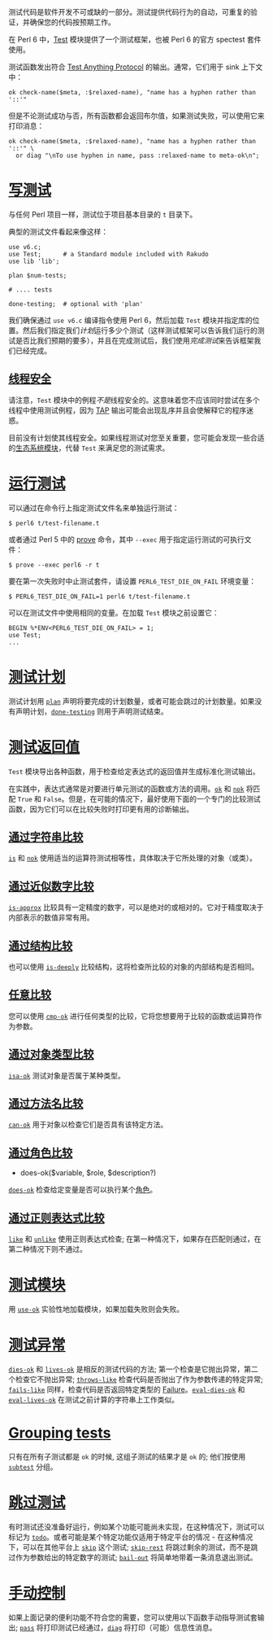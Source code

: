 测试代码是软件开发不可或缺的一部分。测试提供代码行为的自动，可重复的验证，并确保您的代码按预期工作。

在 Perl 6 中，[Test](https://docs.perl6.org/type/Test) 模块提供了一个测试框架，也被 Perl 6 的官方 spectest 套件使用。

测试函数发出符合 [Test Anything Protocol](https://testanything.org/) 的输出。通常，它们用于 sink 上下文中：

```perl6
ok check-name($meta, :$relaxed-name), "name has a hyphen rather than '::'"
```

但是不论测试成功与否，所有函数都会返回布尔值，如果测试失败，可以使用它来打印消息：

```perl6
ok check-name($meta, :$relaxed-name), "name has a hyphen rather than '::'" \
  or diag "\nTo use hyphen in name, pass :relaxed-name to meta-ok\n";
```

# [写测试](https://docs.perl6.org/language/testing#___top)

与任何 Perl 项目一样，测试位于项目基本目录的 `t` 目录下。

典型的测试文件看起来像这样：

```perl6
use v6.c;
use Test;      # a Standard module included with Rakudo 
use lib 'lib';
 
plan $num-tests;
 
# .... tests 
 
done-testing;  # optional with 'plan' 
```

我们确保通过 `use v6.c` 编译指令使用 Perl 6，然后加载 `Test` 模块并指定库的位置。然后我们指定我们*计划*运行多少个测试（这样测试框架可以告诉我们运行的测试是否比我们预期的要多），并且在完成测试后，我们使用*完成测试*来告诉框架我们已经完成。

## [线程安全](https://docs.perl6.org/language/testing#___top)

请注意，`Test` 模块中的例程*不是*线程安全的。这意味着您不应该同时尝试在多个线程中使用测试例程，因为 [TAP](https://testanything.org/) 输出可能会出现乱序并且会使解释它的程序迷惑。

目前没有计划使其线程安全。如果线程测试对您至关重要，您可能会发现一些合适的[生态系统模块](https://modules.perl6.org/search/?q=Test)，代替 `Test` 来满足您的测试需求。

# [运行测试](https://docs.perl6.org/language/testing#___top)

可以通过在命令行上指定测试文件名来单独运行测试：

```shell
$ perl6 t/test-filename.t
```

或者通过 Perl 5 中的 [prove](https://perldoc.perl.org/prove.html) 命令，其中 `--exec` 用于指定运行测试的可执行文件：

```shell
$ prove --exec perl6 -r t
```

要在第一次失败时中止测试套件，请设置 `PERL6_TEST_DIE_ON_FAIL` 环境变量：

```shell
$ PERL6_TEST_DIE_ON_FAIL=1 perl6 t/test-filename.t
```

可以在测试文件中使用相同的变量。在加载 `Test` 模块之前设置它：

```shell
BEGIN %*ENV<PERL6_TEST_DIE_ON_FAIL> = 1;
use Test;
...
```

# [测试计划](https://docs.perl6.org/language/testing#___top)

测试计划用 [`plan`](https://docs.perl6.org/type/Test#plan) 声明将要完成的计划数量，或者可能会跳过的计划数量。如果没有声明计划，[`done-testing`](https://docs.perl6.org/type/Test#done-testing) 则用于声明测试结束。

# [测试返回值](https://docs.perl6.org/language/testing#___top)

`Test` 模块导出各种函数，用于检查给定表达式的返回值并生成标准化测试输出。

在实践中，表达式通常是对要进行单元测试的函数或方法的调用。[`ok`](https://docs.perl6.org/type/Test#ok) 和 [`nok`](https://docs.perl6.org/type/Test#nok) 将匹配 `True` 和 `False`。但是，在可能的情况下，最好使用下面的一个专门的比较测试函数，因为它们可以在比较失败时打印更有用的诊断输出。

## [通过字符串比较](https://docs.perl6.org/language/testing#___top)

[`is`](https://docs.perl6.org/type/Test#is) 和 [`nok`](https://docs.perl6.org/type/Test#isnt) 使用适当的运算符测试相等性，具体取决于它所处理的对象（或类）。

## [通过近似数字比较](https://docs.perl6.org/language/testing#___top)

[`is-approx`](https://docs.perl6.org/type/Test#is-approx) 比较具有一定精度的数字，可以是绝对的或相对的。它对于精度取决于内部表示的数值非常有用。

## [通过结构比较](https://docs.perl6.org/language/testing#___top)

也可以使用 [`is-deeply`](https://docs.perl6.org/type/Test#is-deeply) 比较结构，这将检查所比较的对象的内部结构是否相同。

## [任意比较](https://docs.perl6.org/language/testing#___top)

您可以使用 [`cmp-ok`](https://docs.perl6.org/type/Test#cmp-ok) 进行任何类型的比较，它将您想要用于比较的函数或运算符作为参数。

## [通过对象类型比较](https://docs.perl6.org/language/testing#___top)

[`isa-ok`](https://docs.perl6.org/type/Test#isa-ok) 测试对象是否属于某种类型。

## [通过方法名比较](https://docs.perl6.org/language/testing#___top)

[`can-ok`](https://docs.perl6.org/type/Test#can-ok) 用于对象以检查它们是否具有该特定方法。

## [通过角色比较](https://docs.perl6.org/language/testing#___top)

- does-ok($variable, $role, $description?)

[`does-ok`](https://docs.perl6.org/type/Test#does-ok) 检查给定变量是否可以执行某个[角色](https://docs.perl6.org/language/objects#Roles)。

## [通过正则表达式比较](https://docs.perl6.org/language/testing#___top)

[`like`](https://docs.perl6.org/type/Test#like) 和 [`unlike`](https://docs.perl6.org/type/Test#unlike) 使用正则表达式检查; 在第一种情况下，如果存在匹配则通过，在第二种情况下则不通过。

# [测试模块](https://docs.perl6.org/language/testing#___top)

用 [`use-ok`](https://docs.perl6.org/type/Test#use-ok) 实验性地加载模块，如果加载失败则会失败。

# [测试异常](https://docs.perl6.org/language/testing#___top)

[`dies-ok`](https://docs.perl6.org/type/Test#dies-ok) 和 [`lives-ok`](https://docs.perl6.org/type/Test#lives-ok) 是相反的测试代码的方法; 第一个检查是它抛出异常，第二个检查它不抛出异常; [`throws-like`](https://docs.perl6.org/type/Test#throws-like) 检查代码是否抛出了作为参数传递的特定异常; [`fails-like`](https://docs.perl6.org/type/Test#fails-like) 同样，检查代码是否返回特定类型的 [Failure](https://docs.perl6.org/type/Failure)。[`eval-dies-ok`](https://docs.perl6.org/type/Test#eval-dies-ok) 和 [`eval-lives-ok`](https://docs.perl6.org/type/Test#eval-lives-ok) 在测试之前计算的字符串上工作类似。

# [Grouping tests](https://docs.perl6.org/language/testing#___top)

只有在所有子测试都是 `ok` 的时候, 这组子测试的结果才是 `ok` 的; 他们按使用 [`subtest`](https://docs.perl6.org/type/Test#subtest) 分组。

# [跳过测试](https://docs.perl6.org/language/testing#___top)

有时测试还没准备好运行，例如某个功能可能尚未实现，在这种情况下，测试可以标记为 [`todo`](https://docs.perl6.org/type/Test#todo)。或者可能是某个特定功能仅适用于特定平台的情况 - 在这种情况下，可以在其他平台上 [`skip`](https://docs.perl6.org/type/Test#skip) 这个测试; [`skip-rest`](https://docs.perl6.org/type/Test#skip-rest) 将跳过剩余的测试，而不是跳过作为参数给出的特定数字的测试; [`bail-out`](https://docs.perl6.org/type/Test#bail-out) 将简单地带着一条消息退出测试。

# [手动控制](https://docs.perl6.org/language/testing#___top)

如果上面记录的便利功能不符合您的需要，您可以使用以下函数手动指导测试套输出; [`pass`](https://docs.perl6.org/type/Test#pass) 将打印测试已经通过，[`diag`](https://docs.perl6.org/type/Test#diag) 将打印（可能）信息性消息。